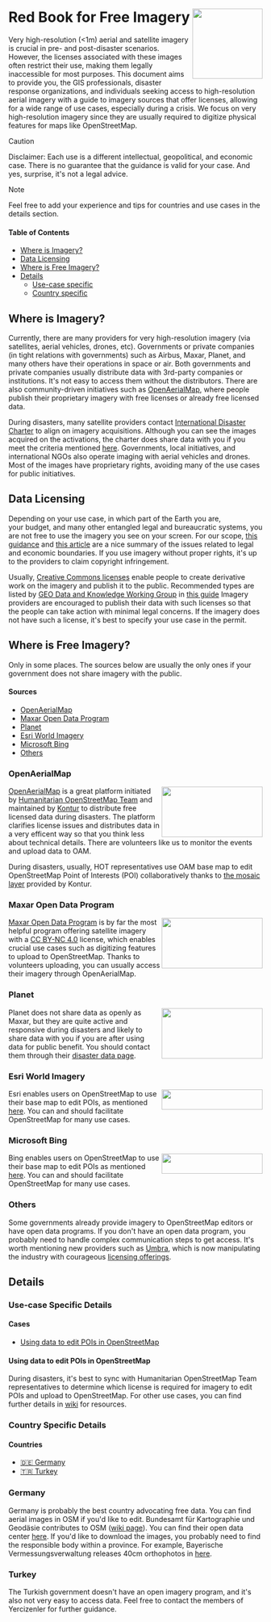 # Red Book for Free Imagery <a href='https://yercizenler.org'><img src='https://yercizenler.org/wp-content/uploads/2018/09/yer-cizenlerlogo.png' align="right" height="139" /></a>

Very high-resolution (<1m) aerial and satellite imagery is crucial in pre- and post-disaster scenarios. However, the licenses associated with these images often restrict their use, making them legally inaccessible for most purposes. This document aims to provide you, the GIS professionals, disaster response organizations, and individuals seeking access to high-resolution aerial imagery with a guide to imagery sources that offer licenses, allowing for a wide range of use cases, especially during a crisis. We focus on very high-resolution imagery since they are usually required to digitize physical features for maps like OpenStreetMap.

> [!CAUTION]
> Disclaimer: Each use is a different intellectual, geopolitical, and economic case. There is no guarantee that the guidance is valid for your case. And yes, surprise, it's not a legal advice.

> [!NOTE]
> Feel free to add your experience and tips for countries and use cases in the details section.

#### Table of Contents
- [Where is Imagery?](#where-is-imagery)
- [Data Licensing](#data-licensing)
- [Where is Free Imagery?](#where-is-free-imagery)
- [Details](#details)
  - [Use-case specific](#use-case-specific-details)
  - [Country specific](#country-specific-details)

## Where is Imagery?
Currently, there are many providers for very high-resolution imagery (via satellites, aerial vehicles, drones, etc). Governments or private companies (in tight relations with governments) such as Airbus, Maxar, Planet, and many others have their operations in space or air. Both governments and private companies usually distribute data with 3rd-party companies or institutions. It's not easy to access them without the distributors. There are also community-driven initiatives such as [OpenAerialMap](https://openaerialmap.org), where people publish their proprietary imagery with free licenses or already free licensed data.

During disasters, many satellite providers contact [International Disaster Charter](https://disasterscharter.org/web/guest/about-the-charter) to align on imagery acquisitions. Although you can see the images acquired on the activations, the charter does share data with you if you meet the criteria mentioned [here](https://disasterscharter.org/web/guest/how-to-register-as-a-user). Governments, local initiatives, and international NGOs also operate imaging with aerial vehicles and drones. Most of the images have proprietary rights, avoiding many of the use cases for public initiatives.

## Data Licensing
Depending on your use case, in which part of the Earth you are, your budget, and many other entangled legal and bureaucratic systems, you are not free to use the imagery you see on your screen. For our scope, [this guidance](https://gkhub.earthobservations.org/packages/p0zg8-02b56) and [this article](https://joemorrison.medium.com/the-commercial-satellite-imagery-business-model-is-broken-6f0e437ec29d) are a nice summary of the issues related to legal and economic boundaries. If you use imagery without proper rights, it's up to the providers to claim copyright infringement.

Usually, [Creative Commons licenses](https://creativecommons.org/share-your-work/cclicenses/) enable people to create derivative work on the imagery and publish it to the public. Recommended types are listed by [GEO Data and Knowledge Working Group](https://earthobservations.org/organization/working-groups/geo-data-working-group) in [this guide](https://gkhub.earthobservations.org/packages/p0zg8-02b56) Imagery providers are encouraged to publish their data with such licenses so that the people can take action with minimal legal concerns. If the imagery does not have such a license, it's best to specify your use case in the permit.

## Where is Free Imagery?
Only in some places. The sources below are usually the only ones if your government does not share imagery with the public.

#### Sources
- [OpenAerialMap](#OpenAerialMap)
- [Maxar Open Data Program](#Maxar-Open-Data-Program)
- [Planet](#Planet)
- [Esri World Imagery](#Esri-World-Imagery)
- [Microsoft Bing](#Microsoft-Bing)
- [Others](#Others)

### OpenAerialMap
<a href='https://openaerialmap.org'><img src='https://openaerialmap.org/assets/graphics/meta/oam-logo-h-pos.svg' align="right" height="100" width="200" /></a>
[OpenAerialMap](https://openaerialmap.org) is a great platform initiated by [Humanitarian OpenStreetMap Team](https://www.hotosm.org/) and maintained by [Kontur](https://www.kontur.io/) to distribute free licensed data during disasters. The platform clarifies license issues and distributes data in a very efficent way so that you think less about technical details. There are volunteers like us to monitor the events and upload data to OAM.

During disasters, usually, HOT representatives use OAM base map to edit OpenStreetMap Point of Interests (POI) collaboratively thanks to [the mosaic layer](https://www.kontur.io/solutions/global-orthomosaic-layer/) provided by Kontur.

### Maxar Open Data Program
<a href='https://www.maxar.com/open-data'><img src='https://www.maxar.com/assets/navbar/maxar-logo-navbar-b16b65d2d6b07ad4cd5fb17b016835a20a6a359158d832293402e231fca26e13.svg' align="right" height="100" width="200" /></a>
[Maxar Open Data Program](https://www.maxar.com/open-data) is by far the most helpful program offering satellite imagery with a [CC BY-NC 4.0](https://creativecommons.org/licenses/by-nc/4.0/) license, which enables crucial use cases such as digitizing features to upload to OpenStreetMap. Thanks to volunteers uploading, you can usually access their imagery through OpenAerialMap.

### Planet
<a href='https://www.planet.com/disasterdata/'><img src='https://upload.wikimedia.org/wikipedia/commons/thumb/f/f3/Planet_Labs_logo.svg/480px-Planet_Labs_logo.svg.png' align="right" height="100" width="200" /></a>
Planet does not share data as openly as Maxar, but they are quite active and responsive during disasters and likely to share data with you if you are after using data for public benefit. You should contact them through their [disaster data page](https://www.planet.com/disasterdata/).

### Esri World Imagery
<a href='https://www.arcgis.com/home/item.html?id=10df2279f9684e4a9f6a7f08febac2a9'><img src='https://upload.wikimedia.org/wikipedia/de/thumb/4/46/ESRI_Logo.svg/1416px-ESRI_Logo.svg.png?20111006175738' align="right" height="40" width="200" /></a>
Esri enables users on OpenStreetMap to use their base map to edit POIs, as mentioned [here](https://wiki.openstreetmap.org/wiki/Esri). You can and should facilitate OpenStreetMap for many use cases.

### Microsoft Bing
<a href='https://www.bing.com/maps/'><img src='https://upload.wikimedia.org/wikipedia/commons/e/e8/Microsoft_Bing_logo.svg' align="right" height="40" width="200" /></a>
Bing enables users on OpenStreetMap to use their base map to edit POIs as mentioned [here](https://wiki.openstreetmap.org/wiki/Bing_Maps). You can and should facilitate OpenStreetMap for many use cases.

### Others
Some governments already provide imagery to OpenStreetMap editors or have open data programs. If you don't have an open data program, you probably need to handle complex communication steps to get access. It's worth mentioning new providers such as [Umbra](https://umbra.space/), which is now manipulating the industry with courageous [licensing offerings](https://joemorrison.substack.com/p/how-to-change-an-industry).

## Details

### Use-case Specific Details

#### Cases
- [Using data to edit POIs in OpenStreetMap](#Using-data-to-edit-POIs-in-OpenStreetMap)

#### Using data to edit POIs in OpenStreetMap
During disasters, it's best to sync with Humanitarian OpenStreetMap Team representatives to determine which license is required for imagery to edit POIs and upload to OpenStreetMap. For other use cases, you can find further details in [wiki](https://wiki.openstreetmap.org/) for resources.


### Country Specific Details

#### Countries
- [:de: Germany](#Germany)
- [:tr: Turkey](#Turkey)

### Germany
Germany is probably the best country advocating free data. You can find aerial images in OSM if you'd like to edit. Bundesamt für Kartographie und Geodäsie contributes to OSM ([wiki page](https://wiki.openstreetmap.org/wiki/DE:Bundesamt_f%C3%BCr_Kartographie_und_Geod%C3%A4sie)). You can find their open data center [here](https://gdz.bkg.bund.de/). If you'd like to download the images, you probably need to find the responsible body within a province. For example, Bayerische
Vermessungsverwaltung releases 40cm orthophotos in [here](https://geodaten.bayern.de/opengeodata/OpenDataDetail.html?pn=dop40).

### Turkey
The Turkish government doesn't have an open imagery program, and it's also not very easy to access data. Feel free to contact the members of Yercizenler for further guidance.
